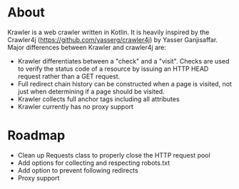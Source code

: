 About
=====

Krawler is a web crawler written in Kotlin. It is heavily inspired by the
Crawler4j (https://github.com/yasserg/crawler4j) by Yasser Ganjisaffar.
Major differences between Krawler and crawler4j are:

* Krawler differentiates between a "check" and a "visit". Checks are used to verify the status code of a resource by issuing an HTTP HEAD request rather than a GET request.
* Full redirect chain history can be constructed when a page is visited, not just when determining if a page should be visited.
* Krawler collects full anchor tags including all attributes
* Krawler currently has no proxy support


Roadmap
=======
* Clean up Requests class to properly close the HTTP request pool
* Add options for collecting and respecting robots.txt
* Add option to prevent following redirects
* Proxy support